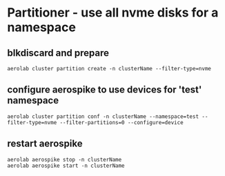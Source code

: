 # Partitioner - use all nvme disks for a namespace

## blkdiscard and prepare

```
aerolab cluster partition create -n clusterName --filter-type=nvme
```

## configure aerospike to use devices for 'test' namespace

```
aerolab cluster partition conf -n clusterName --namespace=test --filter-type=nvme --filter-partitions=0 --configure=device
```

## restart aerospike

```
aerolab aerospike stop -n clusterName
aerolab aerospike start -n clusterName
```

